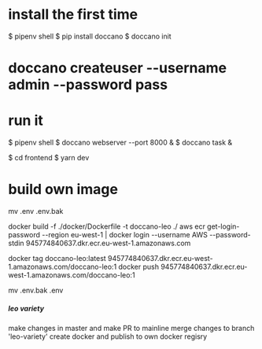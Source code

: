# install the first time
$ pipenv shell
$ pip install doccano
$ doccano init
# doccano createuser --username admin --password pass

# run it

$ pipenv shell
$ doccano webserver --port 8000 &
$ doccano task &

$ cd frontend
$ yarn dev


# build own image
mv .env .env.bak

docker build -f ./docker/Dockerfile -t doccano-leo ./
aws ecr get-login-password --region eu-west-1 | docker login --username AWS --password-stdin 945774840637.dkr.ecr.eu-west-1.amazonaws.com

docker tag doccano-leo:latest 945774840637.dkr.ecr.eu-west-1.amazonaws.com/doccano-leo:1
docker push 945774840637.dkr.ecr.eu-west-1.amazonaws.com/doccano-leo:1

mv .env.bak .env


##### leo variety #####
make changes in master and make PR to mainline
merge changes to branch 'leo-variety'
create docker and publish to own docker regisry
